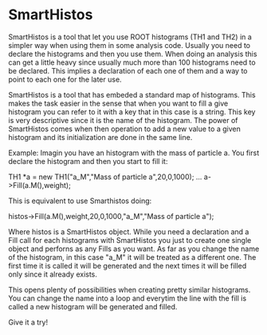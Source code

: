SmartHistos
===========

SmartHistos is a tool that let you use ROOT histograms (TH1 and TH2) in a simpler way 
when using them in some analysis code.
Usually you need to declare the histograms and then you use them. When doing an analysis this
can get a little heavy since usually much more than 100 histograms need to be declared.
This implies a declaration of each one of them and a way to point to each one for the later 
use.

SmartHistos is a tool that has embeded a standard map of histograms. 
This makes the task easier in the sense that when you want to fill a give histogram you can refer
to it with a key that in this case is a string. This key is very descriptive since it is the name
of the histogram.
The power of SmartHistos comes when then operation to add a new value to a given histogram and its
initialization are done in the same line.

Example:
Imagin you have an histogram with the mass of particle a. You first declare the histogram and then
you start to fill it:

TH1 *a = new TH1("a_M","Mass of particle a",20,0,1000);
...
a->Fill(a.M(),weight);

This is equivalent to use Smarthistos doing:

histos->Fill(a.M(),weight,20,0,1000,"a_M","Mass of particle a");

Where histos is a SmartHistos object. While you need a declaration and a Fill call for each histograms
with SmartHistos you just to create one single object and perforns as any Fills as you want. As far
as you change the name of the histogram, in this case "a_M" it will be treated as a different one. 
The first time it is called it will be generated and the next times it will be filled only since it 
already exists.

This opens plenty of possibilities when creating pretty similar histograms. You can change the name 
into a loop and everytim the line with the fill is called a new histogram will be generated and filled.

Give it a try!
